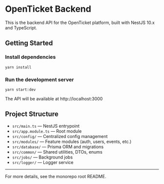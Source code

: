 # OpenTicket Backend

This is the backend API for the OpenTicket platform, built with NestJS 10.x and TypeScript.

## Getting Started

### Install dependencies

```
yarn install
```

### Run the development server

```
yarn start:dev
```

The API will be available at http://localhost:3000

## Project Structure

- `src/main.ts` — NestJS entrypoint
- `src/app.module.ts` — Root module
- `src/config/` — Centralized config management
- `src/modules/` — Feature modules (auth, users, events, etc.)
- `src/database/` — Prisma ORM and migrations
- `src/common/` — Shared utilities, DTOs, enums
- `src/jobs/` — Background jobs
- `src/logger/` — Logger service

---

For more details, see the monorepo root README. 